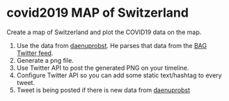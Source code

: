 # covid2019 MAP of Switzerland
Create a map of Switzerland and plot the COVID19 data on the map.

1. Use the data from [daenuprobst](https://github.com/daenuprobst/covid19-cases-switzerland/blob/master/covid19_cases_switzerland.csv). He parses that data from the [BAG Twitter feed](https://twitter.com/BAG_OFSP_UFSP/).
2. Generate a png file.
3. Use Twitter API to post the generated PNG on your timeline.
4. Configure Twitter API so you can add some static text/hashtag to every tweet.
5. Tweet is being posted if there is new data from [daenuprobst](https://github.com/daenuprobst/)
